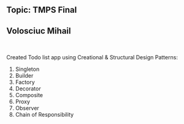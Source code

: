 ## Topic: TMPS Final

## Volosciuc Mihail

<br />

Created Todo list app using Creational & Structural Design Patterns:

1. Singleton
2. Builder
3. Factory
4. Decorator
5. Composite
6. Proxy
7. Observer
8. Chain of Responsibility
